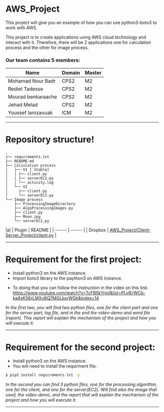 # AWS_Project


This project will give you an example of how you can use python3-boto3 to work with AWS.

This project is to create applications using AWS cloud  technology and interact with it. Therefore, there will be 2 applications one for calculation process and the other for image process.
###          Our team contains 5 members:


|Name|  Domain |  Master |  
|---|---|---|
| Mohamad Nour Badr |  CPS2 |  M2 | 
|Rediet Tadesse| CPS2  | M2  |
|Mourad benkaraache| CPS2  | M2  | 
|Jehad Melad| CPS2  | M2  |
|Youssef lamzaouak| ICM  | M2  | 

***
# Repository structure!

```
.
├── requirements.txt
├── README.md
├── Calculation process
│   ├── V1 [ Stable]
│   | ├── client.py
│   | ├── serverEC2.py
│   | └── activity.log
│   └── V2 
│     ├── client.py
│     └── serverEC2.py
└── Image process
    ├── ProcessingImageDirectory
    ├── AlgoProcessingImages.py
    ├── client.py
    ├── Moon.jpg
    └── serverEC2.py

```

|a|
| Plugin | README |
| ------ | ------ |
| Dropbox | [AWS_Project/Client-Server_Project/client.py][AWs] |




  ***
# Requirement for the first project:

- Install python3 on the AWS instance.
- Import boto3 library to the paython3 on AWS instance.
* To doing that you can follow the instruction in the video on this link:
https://www.youtube.com/watch?v=TcFB5kYrjoI&list=PLylErWCb-ka4xKS6rLMXvBQ7MGLbxrWGk&index=14

*In the first two, you will find two python files, one for the client part and one for the server part, log file, and in the end the video-demo and word file (report). This report will explain the mechanism of the project and how you will execute it.*




***
# Requirement for the second project:

- Install python3 on the AWS instance.
- You will need to install the requirment file.
 
```sh
$ pip3 install requirements.txt -y
```
*In the second you can find 3 python files, one for the processing algorithm, one for the client, and one for the server(EC2). Will find also the image that used, the video-demo, and the report that will explain the mechanism of the project and how you will execute it.* 

* * *



[AWs]: <https://github.com/mohamadnoor991/AWS_Project/tree/Mohamad/>
